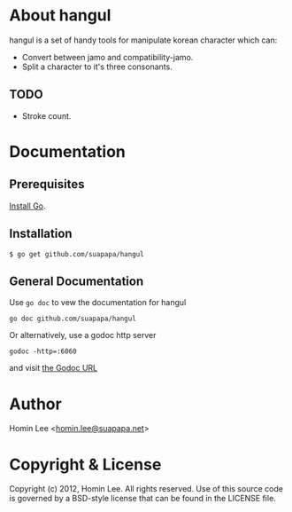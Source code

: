 
[install go]: http://golang.org/install.html "Install Go"
[the godoc url]: http://localhost:6060/pkg/github.com/suapapa/hangul/ "the Godoc URL"

# About hangul

hangul is a set of handy tools for manipulate korean character which can:

- Convert between jamo and compatibility-jamo.
- Split a character to it's three consonants.

## TODO

- Stroke count.


# Documentation

## Prerequisites

[Install Go][].

## Installation

    $ go get github.com/suapapa/hangul

## General Documentation

Use `go doc` to vew the documentation for hangul

    go doc github.com/suapapa/hangul

Or alternatively, use a godoc http server

    godoc -http=:6060

and visit [the Godoc URL][]


# Author

Homin Lee &lt;homin.lee@suapapa.net&gt;

# Copyright & License

Copyright (c) 2012, Homin Lee.
All rights reserved.
Use of this source code is governed by a BSD-style license that can be
found in the LICENSE file.
